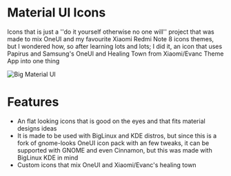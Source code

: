 # Material UI Icons
Icons that is just a ''do it yourself otherwise no one will'' project that was made to mix OneUI and my favourite Xiaomi Redmi Note 8 icons themes, but I wondered how, so after learning lots and lots;
I did it, an icon that uses Papirus and Samsung's OneUI and Healing Town from Xiaomi/Evanc Theme App into one thing

![Big Material UI](https://github.com/user-attachments/assets/ecef7dd9-2beb-4680-9106-c43341507ec0)

# Features
- An flat looking icons that is good on the eyes and that fits material designs ideas
- It is made to be used with BigLinux and KDE distros, but since this is a fork of gnome-looks OneUI icon pack with an few tweaks, it can be supported with GNOME and even Cinnamon, but this was made with BigLinux KDE in mind
- Custom icons that mix OneUI and Xiaomi/Evanc's healing town
